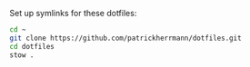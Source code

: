 Set up symlinks for these dotfiles:
```zsh
cd ~
git clone https://github.com/patrickherrmann/dotfiles.git
cd dotfiles
stow .
```
